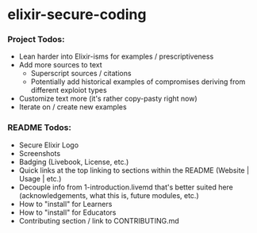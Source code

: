 # elixir-secure-coding

### Project Todos:
- Lean harder into Elixir-isms for examples / prescriptiveness
- Add more sources to text
  - Superscript sources / citations
  - Potentially add historical examples of compromises deriving from different exploiot types 
- Customize text more (it's rather copy-pasty right now)
- Iterate on / create new examples

### README Todos:
- Secure Elixir Logo
- Screenshots
- Badging (Livebook, License, etc.)
- Quick links at the top linking to sections within the README (Website | Usage | etc.)
- Decouple info from 1-introduction.livemd that's better suited here (acknowledgements, what this is, future modules, etc.)
- How to "install" for Learners
- How to "install" for Educators
- Contributing section / link to CONTRIBUTING.md

